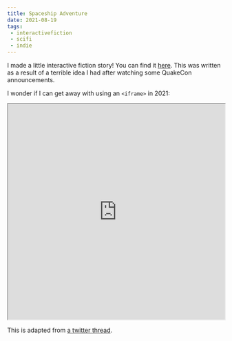 ```yaml
---
title: Spaceship Adventure
date: 2021-08-19
tags:
 - interactivefiction
 - scifi
 - indie
---
```


I made a little interactive fiction story! You can find it
[here](https://christine.website/static/stories/spaceship.html). This was
written as a result of a terrible idea I had after watching some QuakeCon
announcements.

I wonder if I can get away with using an `<iframe>` in 2021:

<iframe src="https://christine.website/static/stories/spaceship.html" width="100%" height=500></iframe>

This is adapted from [a twitter
thread](https://twitter.com/theprincessxena/status/1428479144699088903).
